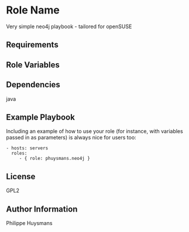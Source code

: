 Role Name
=========

Very simple neo4j playbook - tailored for openSUSE

Requirements
------------


Role Variables
--------------


Dependencies
------------

java


Example Playbook
----------------

Including an example of how to use your role (for instance, with variables passed in as parameters) is always nice for users too:

    - hosts: servers
      roles:
         - { role: phuysmans.neo4j }

License
-------

GPL2

Author Information
------------------

Philippe Huysmans
